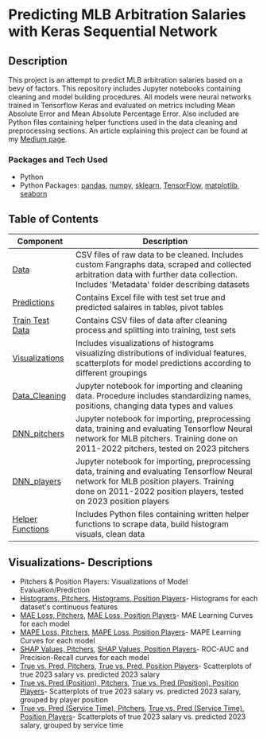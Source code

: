# Predicting MLB Arbitration Salaries with Keras Sequential Network


## Description
This project is an attempt to predict MLB arbitration salaries based on a bevy of factors. This repository includes Jupyter notebooks containing cleaning and model building procedures. All models were neural networks trained in Tensorflow Keras and evaluated on metrics including Mean Absolute Error and Mean Absolute Percentage Error. Also included are Python files containing helper functions used in the data cleaning and preprocessing sections. An article explaining this project can be found at my [Medium page](https://medium.com/@joshsalce).

### Packages and Tech Used
- Python
- Python Packages: [pandas](https://pandas.pydata.org/docs/), [numpy](https://numpy.org/doc/), [sklearn](https://scikit-learn.org/stable/index.html), [TensorFlow](https://tensorflow.org/), [matplotlib](https://matplotlib.org/), [seaborn](https://seaborn.pydata.org/)

## Table of Contents

| Component | Description |
|-------|---------------------------------------------------------------------------------------------------------------------------------------------------|
| [Data](https://github.com/joshsalce/arbitration_tensorflow/tree/main/Data)| CSV files of raw data to be cleaned. Includes custom Fangraphs data, scraped and collected arbitration data with further data collection. Includes 'Metadata' folder describing datasets | 
| [Predictions](https://github.com/joshsalce/arbitration_tensorflow/tree/main/Predictions) | Contains Excel file with test set true and predicted salaires in tables, pivot tables |
| [Train Test Data](https://github.com/joshsalce/arbitration_tensorflow/tree/main/Train%20Test%20Data) | Contains CSV files of data after cleaning process and splitting into training, test sets |
| [Visualizations](https://github.com/joshsalce/arbitration_tensorflow/tree/main/Visualizations) | Includes visualizations of histograms visualizing distributions of individual features, scatterplots for model predictions according to different groupings |
| [Data_Cleaning](https://github.com/joshsalce/arbitration_tensorflow/blob/main/Data_Cleaning.ipynb) | Jupyter notebook for importing and cleaning data. Procedure includes standardizing names, positions, changing data types and values |
| [DNN_pitchers](https://github.com/joshsalce/arbitration_tensorflow/blob/main/DNN_pitchers.ipynb) | Jupyter notebook for importing, preprocessing data, training and evaluating Tensorflow Neural network for MLB pitchers. Training done on 2011-2022 pitchers, tested on 2023 pitchers |
| [DNN_players](https://github.com/joshsalce/arbitration_tensorflow/blob/main/DNN_players.ipynb) | Jupyter notebook for importing, preprocessing data, training and evaluating Tensorflow Neural network for MLB position players. Training done on 2011-2022 position players, tested on 2023 position players |
| [Helper Functions](https://github.com/joshsalce/arbitration_tensorflow/tree/main/Helper%20Functions) | Includes Python files containing written helper functions to scrape data, build histogram visuals, clean data |

## Visualizations- Descriptions
- Pitchers & Position Players: Visualizations of Model Evaluation/Prediction
- [Histograms, Pitchers](https://github.com/joshsalce/arbitration_tensorflow/blob/main/Visualizations/Pitchers/histograms.png), [Histograms, Position Players](https://github.com/joshsalce/arbitration_tensorflow/blob/main/Visualizations/Position%20Players/histgrams.png)- Histograms for each dataset's continuous features
- [MAE Loss, Pitchers](https://github.com/joshsalce/arbitration_tensorflow/blob/main/Visualizations/Pitchers/mae_curve.png), [MAE Loss, Position Players](https://github.com/joshsalce/arbitration_tensorflow/blob/main/Visualizations/Position%20Players/mae_curve.png)- MAE Learning Curves for each model
- [MAPE Loss, Pitchers](https://github.com/joshsalce/arbitration_tensorflow/blob/main/Visualizations/Pitchers/mape_curve.png), [MAPE Loss, Position Players](https://github.com/joshsalce/arbitration_tensorflow/blob/main/Visualizations/Position%20Players/mape_curve.png)- MAPE Learning Curves for each model
- [SHAP Values, Pitchers](https://github.com/joshsalce/arbitration_tensorflow/blob/main/Visualizations/Pitchers/shap_values.png), [SHAP Values, Position Players](https://github.com/joshsalce/arbitration_tensorflow/blob/main/Visualizations/Position%20Players/shap_values.png)- ROC-AUC and Precision-Recall curves for each model
- [True vs. Pred, Pitchers](https://github.com/joshsalce/arbitration_tensorflow/blob/main/Visualizations/Pitchers/true_vs_pred.png), [True vs. Pred, Position Players](https://github.com/joshsalce/arbitration_tensorflow/blob/main/Visualizations/Position%20Players/true_vs_pred.png)- Scatterplots of true 2023 salary vs. predicted 2023 salary
- [True vs. Pred (Position), Pitchers](https://github.com/joshsalce/arbitration_tensorflow/blob/main/Visualizations/Pitchers/true_vs_pred_position.png), [True vs. Pred (Position), Position Players](https://github.com/joshsalce/arbitration_tensorflow/blob/main/Visualizations/Position%20Players/true_vs_pred_position.png)- Scatterplots of true 2023 salary vs. predicted 2023 salary, grouped by player position
-  [True vs. Pred (Service Time), Pitchers](https://github.com/joshsalce/arbitration_tensorflow/blob/main/Visualizations/Pitchers/true_vs_pred_time.png), [True vs. Pred (Service Time), Position Players](https://github.com/joshsalce/arbitration_tensorflow/blob/main/Visualizations/Position%20Players/true_vs_pred_time.png)- Scatterplots of true 2023 salary vs. predicted 2023 salary, grouped by service time
